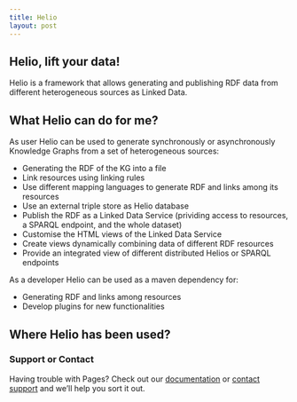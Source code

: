 ```yaml
---
title: Helio
layout: post
---
```


## Helio, lift your data!

Helio is a framework that allows generating and publishing RDF data from different heterogeneous sources as Linked Data. 

## What Helio can do for me?

As user Helio can be used to generate synchronously or asynchronously Knowledge Graphs from a set of heterogeneous sources:
* Generating the RDF of the KG into a file
* Link resources using linking rules
* Use different mapping languages to generate RDF and links among its resources
* Use an external triple store as Helio database
* Publish the RDF as a Linked Data Service (prividing access to resources, a SPARQL endpoint, and the whole dataset)
* Customise the HTML views of the Linked Data Service
* Create views dynamically combining data of different RDF resources
* Provide an integrated view of different distributed Helios or SPARQL endpoints

As a developer Helio can be used as a maven dependency for:
* Generating RDF and links among resources
* Develop plugins for new functionalities

## Where Helio has been used?


### Support or Contact

Having trouble with Pages? Check out our [documentation](https://docs.github.com/categories/github-pages-basics/) or [contact support](https://github.com/contact) and we’ll help you sort it out.

